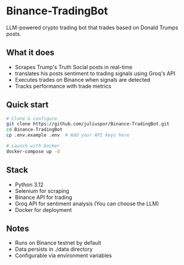 # Binance-TradingBot

LLM-powered crypto trading bot that trades based on Donald Trumps posts.

## What it does
- Scrapes Trump's Truth Social posts in real-time
- translates his posts sentiment to trading signals using Groq's API
- Executes trades on Binance when signals are detected
- Tracks performance with trade metrics

## Quick start

```bash
# Clone & configure
git clone https://github.com/juliuspor/Binance-TradingBot.git
cd Binance-TradingBot
cp .env.example .env  # Add your API keys here

# Launch with Docker 
docker-compose up -d
```

## Stack
- Python 3.12
- Selenium for scraping
- Binance API for trading
- Groq API for sentiment analysis (You can choose the LLM)
- Docker for deployment

## Notes
- Runs on Binance testnet by default
- Data persists in ./data directory
- Configurable via environment variables